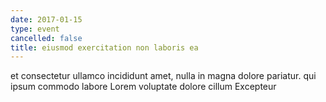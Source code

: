 ```yaml
---
date: 2017-01-15
type: event
cancelled: false
title: eiusmod exercitation non laboris ea
---
```

et consectetur ullamco incididunt amet, nulla in magna dolore pariatur. qui ipsum commodo labore Lorem voluptate dolore cillum Excepteur